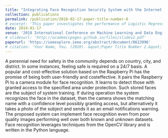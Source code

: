 ```yaml
---
title: "Integrating Face Recognition Security System with the Internet of Things"
collection: publications
permalink: /publication/2018-02-17-paper-title-number-6
# excerpt: 'This paper investigates the performance of Logistic Regression, Random Forest, Decision Tree and SVM (Support Vector Machine). The proposed system shows results according to accuracy, sensitivity, specificity, precision of above techniques.'
date: 2019-01-17
venue: '2018 International Conference on Machine Learning and Data Engineering (iCMLDE)'
# slidesurl: 'http://academicpages.github.io/files/slides2.pdf'
paperurl: 'https://ieeexplore.ieee.org/abstract/document/8613996'
# citation: 'Your Name, You. (2010). &quot;Paper Title Number 2.&quot; <i>Journal 1</i>. 1(2).'
---
```


A perennial need for safety in the community depends on country, city, and district. In some instances, feeling safe is required on a 24/7 basis. A popular and cost-effective solution based on the Raspberry Pi has the promise of being both user-friendly and costeffective. It pairs the Raspberry Pi to a camera module for face recognition. It learns to detect those with granted access to the specified area under protection. Such stored faces are the subject of system training. If during operation the system recognizes the face in the dataset, then the camera shows the matching name with a confidence level possibly granting access, but alternatively it takes a photo of the subject and sends it as an email notifications warning. The proposed system can implement face recognition even from poor quality images performing well over both known and unknown datasets. Face recognition leverages techniques from the OpenCV library and is written in the Python language.
